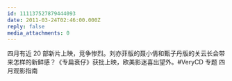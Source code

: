 ```yaml
---
id: 111137527879444093
date: 2011-03-24T02:46:00.000Z
reply: false
media_attachments: 0
---
```


四月有近 20 部新片上映，竞争惨烈。刘亦菲版的聂小倩和甄子丹版的关云长会带来怎样的新鲜感？《专扁衰仔》获批上映，欧美影迷喜出望外。#VeryCD 专题 四月观影指南 ​​​​

